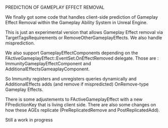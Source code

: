 PREDICTION OF GAMEPLAY EFFECT REMOVAL

We finally got some code that handles client-side prediction of Gameplay Effect Removal within the Gameplay Ability System in Unreal Engine. 

This is just an experimental version that allows Gameplay Effect removal via TargetTagsRequirements or RemoveOtherGameplayEffects. We also handle misprediction.

We also support GameplayEffectComponents depending on the FActiveGameplayEffect::EventSet.OnEffectRemoved delegate. Those are : ImmunityGameplayEffectComponent and AdditionalEffectsGameaplayComponent.

So Immunity registers and unregisters queries dynamically and AdditionalEffects adds (and remove if mispredicted) OnRemove-type Gameplay Effects.

There is some adjustements to FActiveGameplayEffect with a new FPredictionKey that is living client side. There are also some changes on how these AGEs replicate (PreReplicatedRemove and PostReplicatedAdd).

Still a work in progress 
